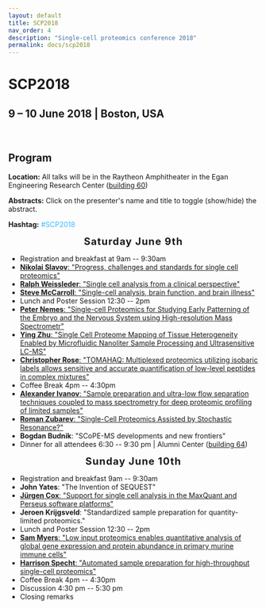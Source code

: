 ```yaml
---
layout: default
title: SCP2018
nav_order: 4
description: "Single-cell proteomics conference 2018"
permalink: docs/scp2018
---
```


# SCP2018
## 9 – 10 June 2018 | Boston, USA


&nbsp;

## Program 


<script language="javascript" type="text/javascript" src="https://web.northeastern.edu/slavovlab/bin/toggle.js"></script>
<strong>Location:</strong> All talks will be in the Raytheon Amphitheater in the Egan Engineering Research Center (<a href="https://www.northeastern.edu/campusmap/printable/campusmap15.pdf">building 60</a>)

<strong>Abstracts:</strong> Click on the presenter's name and title to toggle (show/hide) the abstract.

<strong>Hashtag:</strong> <font color="#33BBFF">#SCP2018</font>


<div style="font-size: 20px; letter-spacing: 1.2px; text-align: center;"><strong>Saturday June 9th</strong></div>
<ul>
 	<li>Registration and breakfast at 9am -- 9:30am</li>
 	<li><a href="javascript:toggle('Slavov')"><strong>Nikolai Slavov</strong>: "Progress, challenges and standards for single cell proteomics"</a>
<div id="Slavov" style="display:none">

<strong>Data website</strong>: <a href="https://www.youtube.com/watch?v=tmL4i5SyE2s">Video recording</a>
<strong>Talk</strong>: <a href="https://web.northeastern.edu/slavovlab/mPOP/">https://web.northeastern.edu/slavovlab/mPOP/</a>

</div></li>
 	<li><a href="javascript:toggle('Weissleder')"><strong>Ralph Weissleder</strong>: "Single cell analysis from a clinical perspective"</a>
<div id="Weissleder" style="display:none">
<strong>R. Weissleder</strong>
Serial tissue sampling and analysis has become essential in guiding modern targeted and personalized cancer treatments. An alternative to image guided core biopsies are fine needle aspirates (FNA) that yield scant cells rather than tissues but are much better tolerated and have lower complication rates. The efficient pathway analysis of such cells in the clinic has been difficult, time consuming and costly. In this presentation, I will address three clinical questions: How can we determine if a patient benefits from a given therapy ? How does human biology work at the systems level ? How can we detect cancer much earlier when it is curable ? I will showcase some single cell analytical technologies that have been developed in our lab and then discuss future opportunities for proteomics for specific applications. It is hoped that some of these future approaches will allow robust analysis of single cells in routine clinical settings, improve diagnosis and yield a deeper understanding of human biology.</div></li>
 	<li><a href="javascript:toggle('McCarroll')"><strong>Steve McCarroll</strong>: "Single-cell analysis, brain function, and brain illness"</a>
<div id="McCarroll" style="display:none">
<strong>S. McCarroll</strong>
Abstract</div></li>
 	<li>Lunch and Poster Session 12:30 -- 2pm</li>
 	<li><a href="javascript:toggle('Nemes')"><strong>Peter Nemes</strong>: "Single-cell Proteomics for Studying Early Patterning of the Embryo and the Nervous System using High-resolution Mass Spectrometr"</a>
<div id="Nemes" style="display:none">
<strong>Peter Nemes, Sam B. Choi, Camille Lombard-Banek, Pablo Munoz-LLancao, M. Chiara Manzini, and Sally A. Moody</strong>
Quantitative proteomics at the single-cell level promises to deepen our understanding of cell-specific gene expression during key developmental events, such as patterning of the embryo and formation of the central nervous system. Although powerful, traditional mass spectrometry approaches average across large numbers of cells, thereby masking potentially important cell-to-cell differences. This talk discusses recent technological developments from our laboratory to quantify proteomic changes with single-cell sensitivity. Briefly, our technology integrates microsampling to collect the content of limited populations of cells or single identified cells, microscale sample preparation to extract and digest proteins from the collected specimen, and ultrasensitive capillary electrophoresis (CE) nanoelectrospray ionization (nanoESI) high-resolution mass spectrometry (HRMS) to identify and quantify proteins with an ~700–260 zmol detection sensitivity via a bottom-up workflow. To test applicability of the approach toward single-neuron proteomics, we analyzed ~1 ng protein digest from cultured neurons from the mouse. A total of ~737 proteins were identified from three fractions of protein digests following reversed-phase fractionation, demonstrating sufficient sensitivity to measure protein digests that are estimated to be contained by &lt;5 neurons. In another example, we used microprobe CE-nanoESI-HRMS to detect proteins from ~1 ng, or &lt;0.01‒0.1% portion of identified single cells in the South African clawed frog (Xenopus laevis). Quantitative analysis of ~450 protein groups revealed complex molecular changes as the dorsal-animal cell of the 16-cell embryo gave rise to the neural-tissue fated cell clone over four consecutive rounds of cell divisions. Multivariate and statistical analysis of the data found cell-type dependent protein expression with detectable cell heterogeneity within the same cell type. These single-cell proteomics data complement single-cell transcriptomics, raising a potential to better understand cell molecular processes during early development.</div></li>
 	<li><a href="javascript:toggle('Zhu')"><strong>Ying Zhu</strong>: "Single Cell Proteome Mapping of Tissue Heterogeneity Enabled by Microfluidic Nanoliter Sample Processing and Ultrasensitive LC-MS"</a>
<div id="Zhu" style="display:none">
<strong>Ying Zhu, Geremy Clair, Paul Piehowski, Rui Zhao, Ronald Moore, Yufeng Shen, Anil Shukla, Wei-Jun Qian, Charles K. Ansong, Richard Smith, Ryan Kelly</strong>
Human tissues contain a variety of cell types and subtypes with distinct functions, and understanding heterogeneity at the single cell level is of great interest for biomedical research. Although MS-based proteomic analyses are capable of quantifying thousands of proteins, the extension to single cell studies has been largely ineffective. However, this is not due to the sensitivity of current LC-MS systems, rather is the result of inefficient single cell isolation and large sample losses during sample preparation procedures.
To address these challenges, we have developed NanoPOTS (Nanodroplet Processing in One-pot for Trace Samples), in which a robotic platform dispenses cells and reagents into photolithographically patterned nanowell reaction vessels with subnanoliter precision. Sample preparation utilizes a novel workflow that eliminates the need for multiple reaction vessels and cleanup steps to process cellular tissue into purified tryptic peptides. Compared to the typical tens-of-microliter volumes for proteomic sample preparation, the ~200 nL nanowells minimize sample losses to surfaces and maintain elevated sample concentrations for efficient digestion. Single mammalian cells can be isolated into nanowells by fluorescence-activated cell sorting (FACS) or laser capture dissection (LCM). The processed samples were analyzed with low flow nanoLC (30-µm i.d.) and Orbitrap Fusion Lumos MS. Label free quantification based on MaxQuant and Persues was used to comparative quantification of protein expression in single cells.
To date, we have identified &gt;3,000 protein groups from just 10 cells, which is a level of proteome coverage not previously achieved from fewer than thousands of cells. We are able to identify and quantify hundreds of proteins in single HeLa cells. The nanoPOTS was used to quantify protein in single antibody-labeled epithelial and fibroblast cells from the human lung tissue. Unsupervised principal component analysis of the LFQ intensity data indicated the two cell types were well clustered without overlap. Statistical analysis revealed a panel of proteins that were enriched for each cell type, which could serve as protein signatures.</div></li>
 	<li><a href="javascript:toggle('Rose')"><strong>Christopher Rose</strong>: "TOMAHAQ: Multiplexed proteomics utilizing isobaric labels allows sensitive and accurate quantification of low-level peptides in complex mixtures"</a>
<div id="Rose" style="display:none">
<strong>Christopher M. Rose, Devin K. Schweppe, Brian K. Erickson, Steven P. Gygi, Donald S. Kirkpatrick</strong>
Multiplexing utilizing isobaric labels offers many advantages for quantifying low-level samples including the summation of intact peptide signal from multiple samples and the ability to quantify peptides from a single MSn event. A recent proof-of-principal study demonstrated the feasibility of utilizing isobaric labeling for the analysis of single cells, but it is clear that challenges still remain. We have developed TOMAHAQ, a targeted mass spectrometry method that combines sample and peptide multiplexing to enable accurate quantification of low-level peptides within a complex mixture. Briefly, synthetic standard peptides are chemically labeled with a structurally identical but isotopically unique tag (e.g., TMT0 or TMT-SH) and mixed with up to 11 samples multiplexed with TMT. The standard peptides are monitored and used to trigger targeted MS2 and MS3 analysis of the multiplexed targeted peptides with injection times up to 2500 msec, increasing sensitivity while maintaining accuracy. To facilitate TOMAHAQ analysis we have created a companion program, TomahaqCompanion, which enables creation of TOMAHAQ methods as well as analysis of TOMAHAQ data. Our current efforts revolve around implementing TOMAHAQ within an API program capable of controlling Orbitrap Fusion Lumos mass spectrometers. This implementation will increase the number of peptides that can be analyzed past the current limit of ~100 peptides and present an intriguing companion for future single-cell proteomics methods.</div></li>
 	<li>Coffee Break 4pm -- 4:30pm</li>
 	<li><a href="javascript:toggle('Ivanov')"><strong>Alexander Ivanov</strong>: "Sample preparation and ultra-low flow separation techniques coupled to mass spectrometry for deep proteomic profiling of limited samples"</a>
<div id="Ivanov" style="display:none">
<strong>Alexander Ivanov</strong>
To enable deep characterization of biological samples, we have developed ultra-low flow separation-based approaches: (a) ultra-narrow bore polymeric porous layer open tubular (PLOT) and monolithic column-based nLC-MS for bottom-up proteomic profiling applications and (b) capillary zone electrophoresis (CZE)-based techniques for high separation efficiency and ultrasensitive MS response in middle-down, top-down, and native MS. To enable ultra-high sensitivity bottom-up profiling, we combined the above miniaturized separation approaches with immunoaffinity enrichment of target cells using magnetic beads followed by high specificity microfluidic magnetophoretic isolation of rare cells from whole blood and focused acoustics-assisted sample preparation. The resulting zeptomole detection sensitivity enabled identification of ~4,000 proteins with an injection of the equivalent of only 100–200 cells per analysis. Additionally, to overcome the MS sampling bias towards high abundance ion species that leads to redundant precursor sampling, we developed algorithms for advanced precursor ion selection and MS data acquisition to increase peptide identifications and dynamic range in DDA discovery experiments. Ultra-low flow separation combined with advanced MS data acquisition and data analysis enables unprecedented sensitivity and deep characterization of limited samples. Full integration of all steps of the analysis and sample processing is essential for overcoming the multifaceted problems of limited sample amounts.</div></li>
 	<li><a href="javascript:toggle('Zubarev')"><strong>Roman Zubarev</strong>: "Single-Cell Proteomics Assisted by Stochastic Resonance?"</a>
<div id="Zubarev" style="display:none">
<strong>Roman A. Zubarev and Akos Vegvari</strong>
Single-cell proteomics (SCP) has been introduced little more than a year ago, and the technique is still in its infancy. While the empirical data support the notion that SCP results are based in reality, the question remains why the technique works at all, given the universally acknowledged sensitivity gap of some two orders of magnitude. The “carrier proteome” idea is a powerful innovation, and it perhaps increases the sensitivity by an order of magnitude.  Where does the second order of magnitude of the sensitivity increase come from?
Analyzing our SCP data manually, we found that one of the frequent SCP “artifacts” is the abnormally high signal from single cells compared to the carrier proteome. If the latter contains 200 cells, we should see a 200:1 ratio, but instead frequently detect a 20:1 ratio or similar. There seems to be a persistent order-of-magnitude signal enhancement.
A likely explanation for this anomalous signal amplification is the phenomenon known as stochastic resonance (SR), which has been a popular research topic in physics and signal processing in late 1980s and early 1990s. In proper conditions, SR can provide a weak signal enhancement by 10-30 times. Background ions, carry-overs and electronic noise could serve as the fluctuations that bring the weak single cell signal above the detection threshold. The price one pays for the SR-assisted signal enhancement is the sporadicity of detection and the loss of signal linearity.
We are currently testing the SR hypothesis, and the preliminary results of these tests will be reported.</div></li>
 	<li><strong>Bogdan Budnik</strong>: "SCoPE-MS developments and new frontiers"</li>
 	<li>Dinner for all attendees 6:30 -- 9:30 pm | Alumni Center (<a href="https://www.northeastern.edu/campusmap/printable/campusmap15.pdf">building 64</a>)</li>
</ul>
<div style="font-size: 20px; letter-spacing: 1.2px; text-align: center;"><strong>Sunday June 10th</strong></div>
<ul>
 	<li>Registration and breakfast 9am -- 9:30am</li>
 	<li><strong>John Yates</strong>: "The Invention of SEQUEST"</li>
 	<li><strong><a href="javascript:toggle('Juergen')">Jürgen Cox</a></strong><a href="javascript:toggle('Juergen')">: "Support for single cell analysis in the MaxQuant and Perseus software platforms"</a>
<div id="Juergen" style="display:none">
<strong>Jürgen Cox</strong>
MaxQuant is a popular software platform for the analysis of shotgun proteomics data. Recently, it has been demonstrated that mass spectrometry-based single cell proteomics is feasible and will hopefully become a scalable technology in the future. We are planning to extend the MaxQuant and Perseus platforms in order to support single cell studies. Since the biggest challenge for single cell proteomics is to provide sufficient sensitivity, we offer new functionalities in MaxQuant to address this problem. These include improved TMT quantification making use of reporter ions in unidentified MS/MS spectra and a new version of the Andromeda search engine which utilizes MS/MS fragment intensity prediction to increase the number of identified spectra. New plugins are developed for the Perseus platform in order to enable the downstream analysis of single cell data, both for proteomics and transcriptomics.</div></li>
 	<li><strong>Jeroen Krijgsveld</strong>: "Standardized sample preparation for quantity-limited proteomics."</li>
 	<li>Lunch and Poster Session 12:30 -- 2pm</li>
 	<li><a href="javascript:toggle('Myers')"><strong>Sam Myers</strong>: "Low input proteomics enables quantitative analysis of global gene expression and protein abundance in primary murine immune cells"</a>
<div id="Myers" style="display:none">
<strong>S. Myers, A. Rhoads, R. Peckner, A Haber, L. Schweitzer, K. Krug,  DR Mani, K Clauser, O Rozenblatt-Rosen, N Hacohen, A Regev and S. Carr</strong>
To better understand cellular circuitry, genome-wide measurements of mRNA and protein abundance must be made over multiple cell types, time points, or perturbations. Mass spectrometry-based quantitative proteomics is a well-suited and widely used analytical tool for studying global protein abundances. Most of the typical proteomic workflows are often limited by the amount of sample input that is required for deep and quantitative proteome profiling. To address this, we developed low input proteomics that enables quantitative proteome profiling from roughly 2 micrograms of protein input per experimental condition. Utilizing a combination of facile cell collection, solid-state isobaric labeling and multiplexing of peptides, and small-scale fractionation, we profiled the proteomes of 12 freshly isolated, primary murine immune cell types. Analyzing roughly 150,000 cells per cell type, we quantified over 7,000 proteins across 12 key populations of the Immunological Genome Consortium (Immgen). We show that low input proteomics is precise, and the data generated accurately reflects many aspects of known immunology, while expanding the list of cell-type specific proteins across the cell types profiled. We find evidence for cell-type specific, post-transcriptional regulation of immune synapse receptor signaling gene-products, as well as evidence for these regulatory mechanisms on a global scale. The low input proteomics methods we developed are broadly applicable to any cell or sample types, and should enable proteome profiling in systems previously unattainable.</div></li>
 	<li><a href="javascript:toggle('Specht')"><strong>Harrison Specht</strong>: "Automated sample preparation for high-throughput single-cell proteomics"</a>
<div id="Specht" style="display:none">
<strong>H. Specht, G. Harmange, D. Perlman, E. Emmott, Z. Niziolek, B. Budnik, N. Slavov</strong>
A major limitation to applying quantitative mass spectrometry-based proteomics to small samples, such as single cells, are the losses during sample cleanup. To relieve this limitation, we developed a Minimal ProteOmic sample Preparation (mPOP) method for culture-grown mammalian cells. mPOP obviates cleanup, and thus eliminates cleanup-related losses while simplifying and expediting sample preparation. Bulk SILAC samples processed by mPOP or by conventional urea-based methods indicated that mPOP results in complete cell lysis and accurate relative quantification. Combining mPOP with cell-sorting and liquid handling of U-937, HEK293 and Jurkat cells, we can prepare hundreds of Single Cell ProtEomics by Mass Spectrometry (SCoPE-MS) samples per day and can process 12 such samples, equivalent to 96 single cells, per day per instrument. Using this approach, we quantify thousands of proteins across 96 single cells. Likewise, mPOP enables protein measurements in 10, 20, and 100 cell samples with unprecedented breadth and throughput.</div></li>
 	<li>Coffee Break 4pm -- 4:30pm</li>
 	<li>Discussion 4:30 pm -- 5:30 pm</li>
 	<li>Closing remarks</li>
</ul>
<!--
<h2>Speakers</h2>
<ul>
 	<li>Jürgen Cox, Max Planck Institute</li>
 	<li>Alexander Ivanov, Northeastern University</li>
 	<li>Tania Konry, Northeastern University</li>
 	<li>Steve McCarroll, Harvard Medical School (HMS)</li>
 	<li>Peter Nemes, University of Maryland</li>
 	<li>Ralph Weissleder, Harvard Medical School (HMS) and Massachusetts General Hospital (MGH)</li>
 	<li>John Yates, Scripps Research Institute</li>
 	<li>Roman Zubarev, Karolinska Institutet</li>
</ul>
-->
<!--
<h2>Program</h2>
-->
<!--
 	<li>Barry Karger, Northeastern University</li>
-->

<!--
<h2>Dinner</h2>
<strong><a href="http://topofthehub.net/" target="_blank" rel="noopener noreferrer">Top of the Hub</a></strong>

[gallery ids="339,340,341" type="slideshow"]
-->
&nbsp;